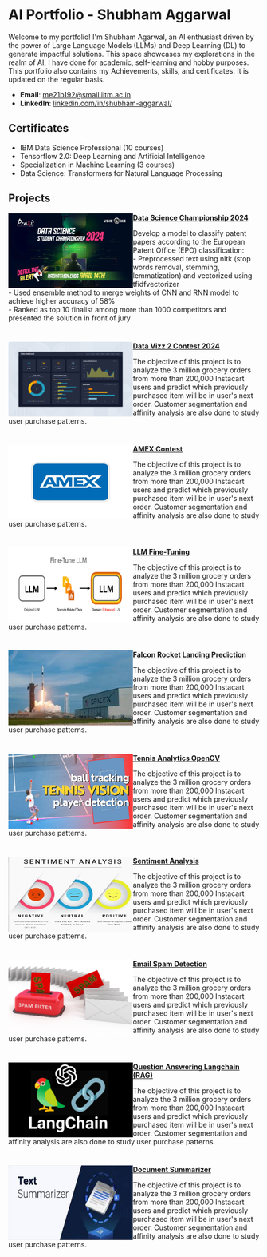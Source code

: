 # AI Portfolio - Shubham Aggarwal
Welcome to my portfolio! I'm Shubham Agarwal, an AI enthusiast driven by the power of Large Language Models (LLMs) and Deep Learning (DL) to generate impactful solutions. This space showcases my explorations in the realm of AI, I have done for academic, self-learning and hobby purposes. This portfolio also contains my Achievements, skills, and certificates. It is updated on the regular basis.

- **Email**: [me21b192@smail.iitm.ac.in](me21b192@smail.iitm.ac.in)
- **LinkedIn**: [linkedin.com/in/shubham-aggarwal/](https://linkedin.com/in/shubham-aggarwal-a63b40276/)

## Certificates
- IBM Data Science Professional (10 courses)
- Tensorflow 2.0: Deep Learning and Artificial Intelligence
- Specialization in Machine Learning (3 courses)
- Data Science: Transformers for Natural Language Processing

## Projects

<img align="left" width="250" height="150" src="https://github.com/Shubham2376G/AI_Projects/blob/main/Images/champion.jfif"> **[Data Science Championship 2024](https://github.com/Shubham2376G/AI_Projects/tree/d6bca8f0b1a0d927973d16e03ff824f81ff071ed/DataScienceChampionship2024)**

Develop a model to classify patent papers according to the European Patent Office (EPO) classification: <br> - Preprocessed text using nltk (stop words removal, stemming, lemmatization) and vectorized using tfidfvectorizer<br>- Used ensemble method to merge weights of CNN and RNN model to achieve higher accuracy of 58%<br> - Ranked as top 10 finalist among more than 1000 competitors and presented the solution in front of jury

#

<img align="left" width="250" height="150" src="https://github.com/Shubham2376G/AI_Projects/blob/main/Images/data_vizz.png"> **[Data Vizz 2 Contest 2024](https://github.com/Shubham2376G/AI_Projects/tree/main/Data_Vizz_2)**

The objective of this project is to analyze the 3 million grocery orders from more than 200,000 Instacart users and predict which previously purchased item will be in user's next order. Customer segmentation and affinity analysis are also done to study user purchase patterns.

#

<img align="left" width="250" height="150" src="https://github.com/Shubham2376G/AI_Projects/blob/main/Images/amex-card1708.jpg"> **[AMEX Contest](https://github.com/Shubham2376G/AI_Projects/tree/main/AMEX_Contest_2024)**

The objective of this project is to analyze the 3 million grocery orders from more than 200,000 Instacart users and predict which previously purchased item will be in user's next order. Customer segmentation and affinity analysis are also done to study user purchase patterns.

#

<img align="left" width="250" height="150" src="https://github.com/Shubham2376G/AI_Projects/blob/main/Images/llm_finetuning.png"> **[LLM Fine-Tuning](https://github.com/Shubham2376G/AI_Projects/tree/main/Tennis_Analysis_OpenCV)**

The objective of this project is to analyze the 3 million grocery orders from more than 200,000 Instacart users and predict which previously purchased item will be in user's next order. Customer segmentation and affinity analysis are also done to study user purchase patterns.

#

<img align="left" width="250" height="150" src="https://github.com/Shubham2376G/AI_Projects/blob/main/Images/falcon.jfif"> **[Falcon Rocket Landing Prediction](https://github.com/Shubham2376G/AI_Projects/tree/main/IBM_Project_FalconX_Land_Prediction)**

The objective of this project is to analyze the 3 million grocery orders from more than 200,000 Instacart users and predict which previously purchased item will be in user's next order. Customer segmentation and affinity analysis are also done to study user purchase patterns.

#

<img align="left" width="250" height="150" src="https://github.com/Shubham2376G/AI_Projects/blob/main/Images/tennis.jpg"> **[Tennis Analytics OpenCV](https://github.com/Shubham2376G/AI_Projects/tree/main/Tennis_Analysis_OpenCV)**

The objective of this project is to analyze the 3 million grocery orders from more than 200,000 Instacart users and predict which previously purchased item will be in user's next order. Customer segmentation and affinity analysis are also done to study user purchase patterns.

#

<img align="left" width="250" height="150" src="https://github.com/Shubham2376G/AI_Projects/blob/main/Images/sentiment.jpg"> **[Sentiment Analysis](https://github.com/Shubham2376G/AI_Projects/tree/main/Tennis_Analysis_OpenCV)**

The objective of this project is to analyze the 3 million grocery orders from more than 200,000 Instacart users and predict which previously purchased item will be in user's next order. Customer segmentation and affinity analysis are also done to study user purchase patterns.

#

<img align="left" width="250" height="150" src="https://github.com/Shubham2376G/AI_Projects/blob/main/Images/spam.jpg"> **[Email Spam Detection](https://github.com/Shubham2376G/AI_Projects/tree/main/Tennis_Analysis_OpenCV)**

The objective of this project is to analyze the 3 million grocery orders from more than 200,000 Instacart users and predict which previously purchased item will be in user's next order. Customer segmentation and affinity analysis are also done to study user purchase patterns.

#

<img align="left" width="250" height="150" src="https://github.com/Shubham2376G/AI_Projects/blob/main/Images/langchain.png"> **[Question Answering Langchain (RAG) ](https://github.com/Shubham2376G/AI_Projects/tree/main/Tennis_Analysis_OpenCV)**

The objective of this project is to analyze the 3 million grocery orders from more than 200,000 Instacart users and predict which previously purchased item will be in user's next order. Customer segmentation and affinity analysis are also done to study user purchase patterns.

#

<img align="left" width="250" height="150" src="https://github.com/Shubham2376G/AI_Projects/blob/main/Images/summarizer.jfif"> **[Document Summarizer](https://github.com/Shubham2376G/AI_Projects/tree/main/Tennis_Analysis_OpenCV)**

The objective of this project is to analyze the 3 million grocery orders from more than 200,000 Instacart users and predict which previously purchased item will be in user's next order. Customer segmentation and affinity analysis are also done to study user purchase patterns.
